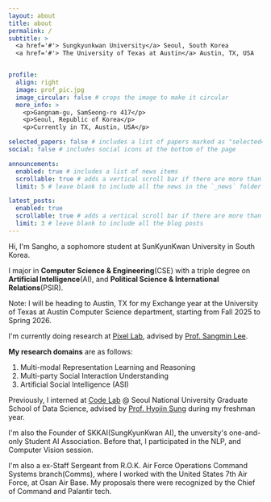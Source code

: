 ```yaml
---
layout: about
title: about
permalink: /
subtitle: >
  <a href='#'> Sungkyunkwan University</a> Seoul, South Korea
  <a href='#'> The University of Texas at Austin</a> Austin, TX, USA


profile:
  align: right
  image: prof_pic.jpg
  image_circular: false # crops the image to make it circular
  more_info: >
    <p>Gangnam-gu, SamSeong-ro 417</p>
    <p>Seoul, Republic of Korea</p>
    <p>Currently in TX, Austin, USA</p>

selected_papers: false # includes a list of papers marked as "selected={true}"
social: false # includes social icons at the bottom of the page

announcements:
  enabled: true # includes a list of news items
  scrollable: true # adds a vertical scroll bar if there are more than 3 news items
  limit: 5 # leave blank to include all the news in the `_news` folder

latest_posts:
  enabled: true
  scrollable: true # adds a vertical scroll bar if there are more than 3 new posts items
  limit: 3 # leave blank to include all the blog posts
---
```


Hi, I'm Sangho, a sophomore student at SunKyunKwan University in South Korea.

I major in **Computer Science & Engineering**(CSE) with a triple degree
on **Artificial Intelligence**(AI), and **Political Science & International Relations**(PSIR).

Note: I will be heading to Austin, TX for my Exchange year at the University of Texas at Austin Computer Science department, starting from Fall 2025 to Spring 2026.

I'm currently doing research at [Pixel Lab](https://sites.google.com/view/pixel-lab-ai/home?authuser=0), advised by [Prof. Sangmin Lee](https://sites.google.com/view/sangmin-lee/home).

**My research domains** are as follows:

1. Multi-modal Representation Learning and Reasoning
2. Multi-party Social Interaction Understanding
3. Artificial Social Intelligence (ASI)

Previously, I interned at [Code Lab](https://codelab.snu.ac.kr/) @ Seoul National University Graduate School of Data Science, advised by [Prof. Hyojin Sung](https://codelab.snu.ac.kr/people) during my freshman year.

I'm also the Founder of SKKAI(SungKyunKwan AI), the unversity's one-and-only Student AI Association. Before that, I participated in the NLP, and Computer Vision session.

I'm also a ex-Staff Sergeant from R.O.K. Air Force Operations Command Systems branch(Comms), where I worked with the United States 7th Air Force, at Osan Air Base. My proposals there were recognized by the Chief of Command and Palantir tech.

